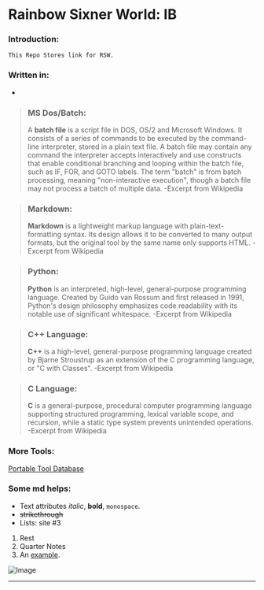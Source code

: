 # **Rainbow Sixner World: IB**
### Introduction:

    This Repo Stores link for RSW.

### Written in:

- 

> ### **MS Dos/Batch:**
> A **batch file** is a script file in DOS, OS/2 and Microsoft Windows. It consists of a series of commands to be executed by the command-line interpreter, stored in a plain text file. A batch file may contain any command the interpreter accepts interactively and use constructs that enable conditional branching and looping within the batch file, such as IF, FOR, and GOTO labels. The term "batch" is from batch processing, meaning "non-interactive execution", though a batch file may not process a batch of multiple data. -Excerpt from Wikipedia

> ### **Markdown:**
> **Markdown** is a lightweight markup language with plain-text-formatting syntax. Its design allows it to be converted to many output formats, but the original tool by the same name only supports HTML. -Excerpt from Wikipedia

> ### **Python:**
> **Python** is an interpreted, high-level, general-purpose programming language. Created by Guido van Rossum and first released in 1991, Python's design philosophy emphasizes code readability with its notable use of significant whitespace. -Excerpt from Wikipedia

> ### **C++ Language:**
> **C++** is a high-level, general-purpose programming language created by Bjarne Stroustrup as an extension of the C programming language, or "C with Classes". -Excerpt from Wikipedia

> ### **C Language:**
> **C** is a general-purpose, procedural computer programming language supporting structured programming, lexical variable scope, and recursion, while a static type system prevents unintended operations. -Excerpt from Wikipedia

### More Tools:

 [Portable Tool Database](http://example.com)


### Some md helps:

* Text attributes _italic_, **bold**, `monospace`.
* ~~strikethrough~~
* Lists: site #3
1. Rest
2. Quarter Notes
3. An [example](http://example.com).

![Image](Resources/Kongo_Trans.png "icon")

---
